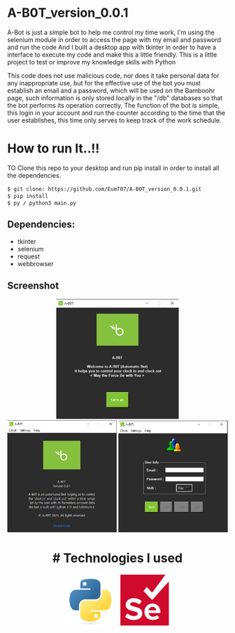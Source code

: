 # A-B0T_version_0.0.1
A-Bot is just a simple bot to help me control my time work, I'm using the selenium module in order to access the page with my email and password and run the code And I built a desktop app with tkinter in order to have a interface to execute my code and make this a little friendly.  This is a little project to test or improve my knowledge skills with Python

This code does not use malicious code, nor does it take personal data for any inappropriate use, but for the effective use of the bot you must establish an email and a password, which will be used on the Bamboohr page, such information is only stored locally in the "/db" databases so that the bot performs its operation correctly, The function of the bot is simple, this login in your account and run the counter according to the time that the user establishes, this time only serves to keep track of the work schedule.

<h1> How to run It..!! </h1>
TO Clone this repo to your desktop and run pip install in order to install all the dependencies.

```
$ git clone: https://github.com/EumT07/A-B0T_version_0.0.1.git
$ pip install 
$ py / python3 main.py
```
<h2>Dependencies:</h2>
 <ul>
   <li>tkinter</li>
   <li>selenium</li>
   <li>request</li>
   <li>webbrowser</li>
 </ul>

<h2>Screenshot</h2>
<div align="center">
 <img width="280" src="https://github.com/EumT07/A-B0T_version_0.0.1/blob/master/img/A-B0T-1.png" >
 <img width="250" src="https://github.com/EumT07/A-B0T_version_0.0.1/blob/master/img/A-B0T-3.png" >
 <img width="250" src="https://github.com/EumT07/A-B0T_version_0.0.1/blob/master/img/A-B0T-4.png" >
</div>

<h1 align="center"># Technologies I used </h2>

<div align="center">
<img width="120"  src="https://github.com/devicons/devicon/blob/master/icons/python/python-original.svg">
<img width="120"  src="https://github.com/devicons/devicon/blob/master/icons/selenium/selenium-original.svg">
</div>
 
